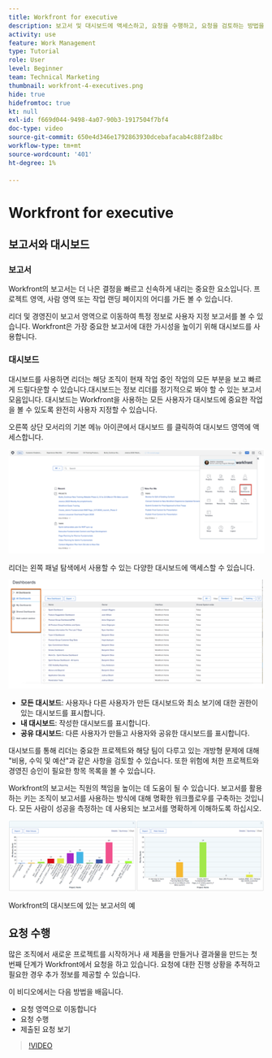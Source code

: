 ```yaml
---
title: Workfront for executive
description: 보고서 및 대시보드에 액세스하고, 요청을 수행하고, 요청을 검토하는 방법을 알아봅니다.
activity: use
feature: Work Management
type: Tutorial
role: User
level: Beginner
team: Technical Marketing
thumbnail: workfront-4-executives.png
hide: true
hidefromtoc: true
kt: null
exl-id: f669d044-9498-4a07-90b3-1917504f7bf4
doc-type: video
source-git-commit: 650e4d346e1792863930dcebafacab4c88f2a8bc
workflow-type: tm+mt
source-wordcount: '401'
ht-degree: 1%

---
```


# Workfront for executive

## 보고서와 대시보드

### 보고서

Workfront의 보고서는 더 나은 결정을 빠르고 신속하게 내리는 중요한 요소입니다. 프로젝트 영역, 사람 영역 또는 작업 랜딩 페이지의 어디를 가든 볼 수 있습니다.

리더 및 경영진이 보고서 영역으로 이동하여 특정 정보로 사용자 지정 보고서를 볼 수 있습니다. Workfront은 가장 중요한 보고서에 대한 가시성을 높이기 위해 대시보드를 사용합니다.

### 대시보드

대시보드를 사용하면 리더는 해당 조직이 현재 작업 중인 작업의 모든 부분을 보고 빠르게 드릴다운할 수 있습니다.대시보드는 정보 리더를 정기적으로 봐야 할 수 있는 보고서 모음입니다. 대시보드는 Workfront을 사용하는 모든 사용자가 대시보드에 중요한 작업을 볼 수 있도록 완전히 사용자 지정할 수 있습니다.

오른쪽 상단 모서리의 기본 메뉴 아이콘에서 대시보드 를 클릭하여 대시보드 영역에 액세스합니다.

![기본 메뉴에 있는 대시보드 옵션 이미지입니다](assets/workfront-4-executives-1.png)

리더는 왼쪽 패널 탐색에서 사용할 수 있는 다양한 대시보드에 액세스할 수 있습니다.

![기본 메뉴에 있는 대시보드 옵션 이미지입니다](assets/workfront-4-executives-2.png)

* **모든 대시보드**: 사용자나 다른 사용자가 만든 대시보드와 최소 보기에 대한 권한이 있는 대시보드를 표시합니다.
* **내 대시보드**: 작성한 대시보드를 표시합니다.
* **공유 대시보드**: 다른 사용자가 만들고 사용자와 공유한 대시보드를 표시합니다.

대시보드를 통해 리더는 중요한 프로젝트와 해당 팀이 다루고 있는 개방형 문제에 대해 &quot;비용, 수익 및 예산&quot;과 같은 사항을 검토할 수 있습니다. 또한 위험에 처한 프로젝트와 경영진 승인이 필요한 항목 목록을 볼 수 있습니다.

Workfront의 보고서는 직원의 책임을 높이는 데 도움이 될 수 있습니다. 보고서를 활용하는 키는 조직이 보고서를 사용하는 방식에 대해 명확한 워크플로우를 구축하는 것입니다. 모든 사람이 성공을 측정하는 데 사용되는 보고서를 명확하게 이해하도록 하십시오.

![Workfront의 대시보드에 있는 보고서의 예 ](assets/workfront-4-executives-3.png)

Workfront의 대시보드에 있는 보고서의 예

## 요청 수행

많은 조직에서 새로운 프로젝트를 시작하거나 새 제품을 만들거나 결과물을 만드는 첫 번째 단계가 Workfront에서 요청을 하고 있습니다. 요청에 대한 진행 상황을 추적하고 필요한 경우 추가 정보를 제공할 수 있습니다.

이 비디오에서는 다음 방법을 배웁니다.

* 요청 영역으로 이동합니다
* 요청 수행
* 제출된 요청 보기

>[!VIDEO](https://video.tv.adobe.com/v/336092/?quality=12&learn=on)

